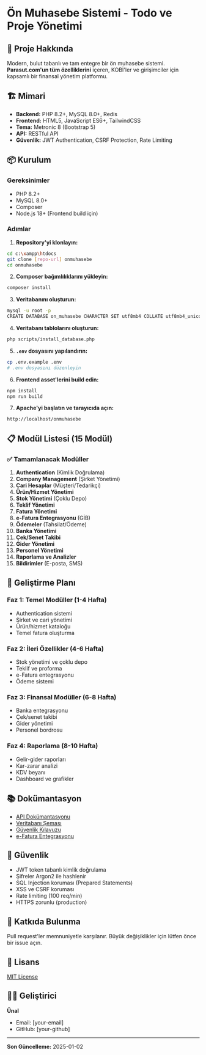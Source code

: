 # Ön Muhasebe Sistemi - Todo ve Proje Yönetimi

## 🎯 Proje Hakkında
Modern, bulut tabanlı ve tam entegre bir ön muhasebe sistemi. **Parasut.com'un tüm özelliklerini** içeren, KOBİ'ler ve girişimciler için kapsamlı bir finansal yönetim platformu.

## 🏗️ Mimari
- **Backend:** PHP 8.2+, MySQL 8.0+, Redis
- **Frontend:** HTML5, JavaScript ES6+, TailwindCSS
- **Tema:** Metronic 8 (Bootstrap 5)
- **API:** RESTful API
- **Güvenlik:** JWT Authentication, CSRF Protection, Rate Limiting

## 📦 Kurulum

### Gereksinimler
- PHP 8.2+
- MySQL 8.0+
- Composer
- Node.js 18+ (Frontend build için)

### Adımlar

1. **Repository'yi klonlayın:**
```bash
cd c:\xampp\htdocs
git clone [repo-url] onmuhasebe
cd onmuhasebe
```

2. **Composer bağımlılıklarını yükleyin:**
```bash
composer install
```

3. **Veritabanını oluşturun:**
```bash
mysql -u root -p
CREATE DATABASE on_muhasebe CHARACTER SET utf8mb4 COLLATE utf8mb4_unicode_ci;
```

4. **Veritabanı tablolarını oluşturun:**
```bash
php scripts/install_database.php
```

5. **`.env` dosyasını yapılandırın:**
```bash
cp .env.example .env
# .env dosyasını düzenleyin
```

6. **Frontend asset'lerini build edin:**
```bash
npm install
npm run build
```

7. **Apache'yi başlatın ve tarayıcıda açın:**
```
http://localhost/onmuhasebe
```

## 📋 Modül Listesi (15 Modül)

### ✅ Tamamlanacak Modüller
1. **Authentication** (Kimlik Doğrulama)
2. **Company Management** (Şirket Yönetimi)
3. **Cari Hesaplar** (Müşteri/Tedarikçi)
4. **Ürün/Hizmet Yönetimi**
5. **Stok Yönetimi** (Çoklu Depo)
6. **Teklif Yönetimi**
7. **Fatura Yönetimi**
8. **e-Fatura Entegrasyonu** (GİB)
9. **Ödemeler** (Tahsilat/Ödeme)
10. **Banka Yönetimi**
11. **Çek/Senet Takibi**
12. **Gider Yönetimi**
13. **Personel Yönetimi**
14. **Raporlama ve Analizler**
15. **Bildirimler** (E-posta, SMS)

## 🚀 Geliştirme Planı

### Faz 1: Temel Modüller (1-4 Hafta)
- Authentication sistemi
- Şirket ve cari yönetimi
- Ürün/hizmet kataloğu
- Temel fatura oluşturma

### Faz 2: İleri Özellikler (4-6 Hafta)
- Stok yönetimi ve çoklu depo
- Teklif ve proforma
- e-Fatura entegrasyonu
- Ödeme sistemi

### Faz 3: Finansal Modüller (6-8 Hafta)
- Banka entegrasyonu
- Çek/senet takibi
- Gider yönetimi
- Personel bordrosu

### Faz 4: Raporlama (8-10 Hafta)
- Gelir-gider raporları
- Kar-zarar analizi
- KDV beyanı
- Dashboard ve grafikler

## 📚 Dokümantasyon
- [API Dokümantasyonu](docs/API.md)
- [Veritabanı Şeması](docs/DATABASE.md)
- [Güvenlik Kılavuzu](docs/SECURITY.md)
- [e-Fatura Entegrasyonu](docs/EFATURA.md)

## 🔐 Güvenlik
- JWT token tabanlı kimlik doğrulama
- Şifreler Argon2 ile hashlenir
- SQL Injection koruması (Prepared Statements)
- XSS ve CSRF koruması
- Rate limiting (100 req/min)
- HTTPS zorunlu (production)

## 🤝 Katkıda Bulunma
Pull request'ler memnuniyetle karşılanır. Büyük değişiklikler için lütfen önce bir issue açın.

## 📝 Lisans
[MIT License](LICENSE)

## 👨‍💻 Geliştirici
**Ünal**
- Email: [your-email]
- GitHub: [your-github]

---
**Son Güncelleme:** 2025-01-02

